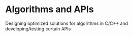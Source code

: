 # Algorithms and APIs
Designing optimized solutions for algorithms in C/C++ and developing/testing certain APIs
